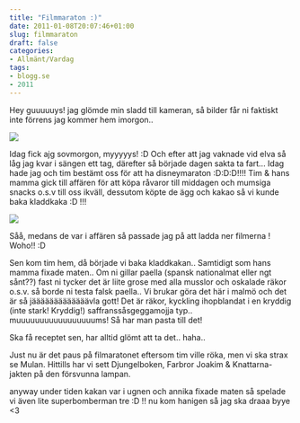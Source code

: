 ```yaml
---
title: "Filmmaraton :)"
date: 2011-01-08T20:07:46+01:00
slug: filmmaraton
draft: false
categories:
- Allmänt/Vardag
tags:
- blogg.se
- 2011
---
```

Hey guuuuuys! jag glömde min sladd till kameran, så bilder får ni faktiskt inte förrens jag kommer hem imorgon..

![](/assets/images/blogg.se/djungelboken_djungeln_126230719.jpg)

Idag fick ajg sovmorgon, myyyyys! :D Och efter att jag vaknade vid elva så låg jag kvar i sängen ett tag, därefter så började dagen sakta ta fart... Idag hade jag och tim bestämt oss för att ha disneymaraton :D:D:D!!!! Tim & hans mamma gick till affären för att köpa råvaror till middagen och mumsiga snacks o.s.v till oss ikväll, dessutom köpte de ägg och kakao så vi kunde baka kladdkaka :D !!!  
  

![](/assets/images/blogg.se/37828_126230895.jpg)

Såå, medans de var i affären så passade jag på att ladda ner filmerna ! Woho!! :D

Sen kom tim hem, då började vi baka kladdkakan.. Samtidigt som hans mamma fixade maten.. Om ni gillar paella (spansk nationalmat eller ngt sånt??) fast ni tycker det är liite grose med alla musslor och oskalade räkor o.s.v. så borde ni testa falsk paella.. Vi brukar göra det här i malmö och det är så jääääääääääääävla gott! Det är räkor, kyckling ihopblandat i en kryddig (inte stark! Kryddig!) saffranssåsgeggamojja typ.. muuuuuuuuuuuuuuuuums! Så har man pasta till det!

Ska få receptet sen, har alltid glömt att ta det.. haha..

Just nu är det paus på filmaratonet eftersom tim ville röka, men vi ska strax se Mulan. Hittills har vi sett Djungelboken, Farbror Joakim & Knattarna- jakten på den försvunna lampan.

anyway under tiden kakan var i ugnen och annika fixade maten så spelade vi även lite superbomberman tre :D !! nu kom hanigen så jag ska draaa byye <3